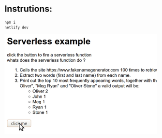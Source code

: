 # Instrutions:

```bash
npm i
netlify dev
```

![alt text](https://raw.githubusercontent.com/barhoring/serverless-example/master/public/example.gif)
